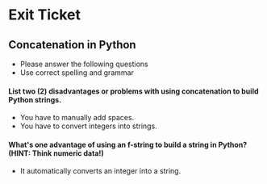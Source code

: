 
# Exit Ticket
## Concatenation in Python

- Please answer the following questions 
- Use correct spelling and grammar

#### List two (2) disadvantages or problems with using concatenation to build Python strings.
- You have to manually add spaces.
- You have to convert integers into strings.


#### What's one advantage of using an f-string to build a string in Python?  (HINT: Think numeric data!)
- It automatically converts an integer into a string.





